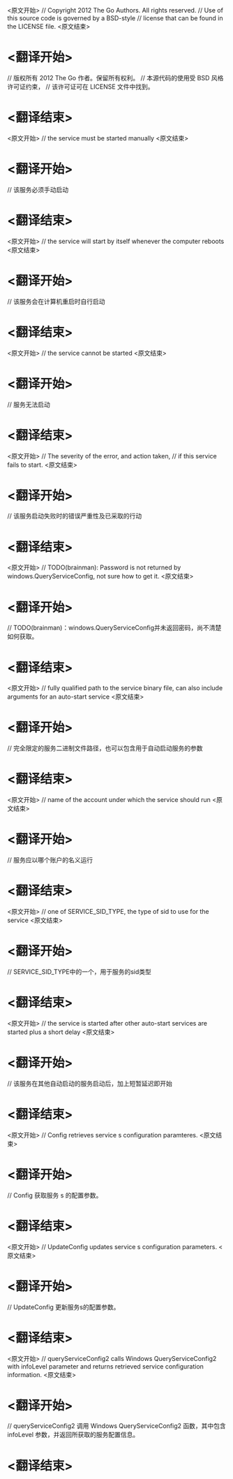 
<原文开始>
// Copyright 2012 The Go Authors. All rights reserved.
// Use of this source code is governed by a BSD-style
// license that can be found in the LICENSE file.
<原文结束>

# <翻译开始>
// 版权所有 2012 The Go 作者。保留所有权利。
// 本源代码的使用受 BSD 风格许可证约束，
// 该许可证可在 LICENSE 文件中找到。
# <翻译结束>


<原文开始>
// the service must be started manually
<原文结束>

# <翻译开始>
// 该服务必须手动启动
# <翻译结束>


<原文开始>
// the service will start by itself whenever the computer reboots
<原文结束>

# <翻译开始>
// 该服务会在计算机重启时自行启动
# <翻译结束>


<原文开始>
// the service cannot be started
<原文结束>

# <翻译开始>
// 服务无法启动
# <翻译结束>


<原文开始>
	// The severity of the error, and action taken,
	// if this service fails to start.
<原文结束>

# <翻译开始>
// 该服务启动失败时的错误严重性及已采取的行动
# <翻译结束>


<原文开始>
// TODO(brainman): Password is not returned by windows.QueryServiceConfig, not sure how to get it.
<原文结束>

# <翻译开始>
// TODO(brainman)：windows.QueryServiceConfig并未返回密码，尚不清楚如何获取。
# <翻译结束>


<原文开始>
// fully qualified path to the service binary file, can also include arguments for an auto-start service
<原文结束>

# <翻译开始>
// 完全限定的服务二进制文件路径，也可以包含用于自动启动服务的参数
# <翻译结束>


<原文开始>
// name of the account under which the service should run
<原文结束>

# <翻译开始>
// 服务应以哪个账户的名义运行
# <翻译结束>


<原文开始>
// one of SERVICE_SID_TYPE, the type of sid to use for the service
<原文结束>

# <翻译开始>
// SERVICE_SID_TYPE中的一个，用于服务的sid类型
# <翻译结束>


<原文开始>
// the service is started after other auto-start services are started plus a short delay
<原文结束>

# <翻译开始>
// 该服务在其他自动启动的服务启动后，加上短暂延迟即开始
# <翻译结束>


<原文开始>
// Config retrieves service s configuration paramteres.
<原文结束>

# <翻译开始>
// Config 获取服务 s 的配置参数。
# <翻译结束>


<原文开始>
// UpdateConfig updates service s configuration parameters.
<原文结束>

# <翻译开始>
// UpdateConfig 更新服务s的配置参数。
# <翻译结束>


<原文开始>
// queryServiceConfig2 calls Windows QueryServiceConfig2 with infoLevel parameter and returns retrieved service configuration information.
<原文结束>

# <翻译开始>
// queryServiceConfig2 调用 Windows QueryServiceConfig2 函数，其中包含 infoLevel 参数，并返回所获取的服务配置信息。
# <翻译结束>

